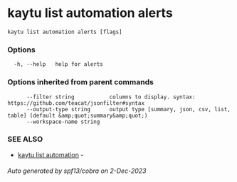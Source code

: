 # kaytu list automation alerts



```
kaytu list automation alerts [flags]
```

### Options

```
  -h, --help   help for alerts
```

### Options inherited from parent commands

```
      --filter string           columns to display. syntax: https://github.com/teacat/jsonfilter#syntax
      --output-type string      output type [summary, json, csv, list, table] (default &amp;quot;summary&amp;quot;)
      --workspace-name string   
```

### SEE ALSO

* [kaytu list automation](kaytu_list_automation)	 - 

###### Auto generated by spf13/cobra on 2-Dec-2023

